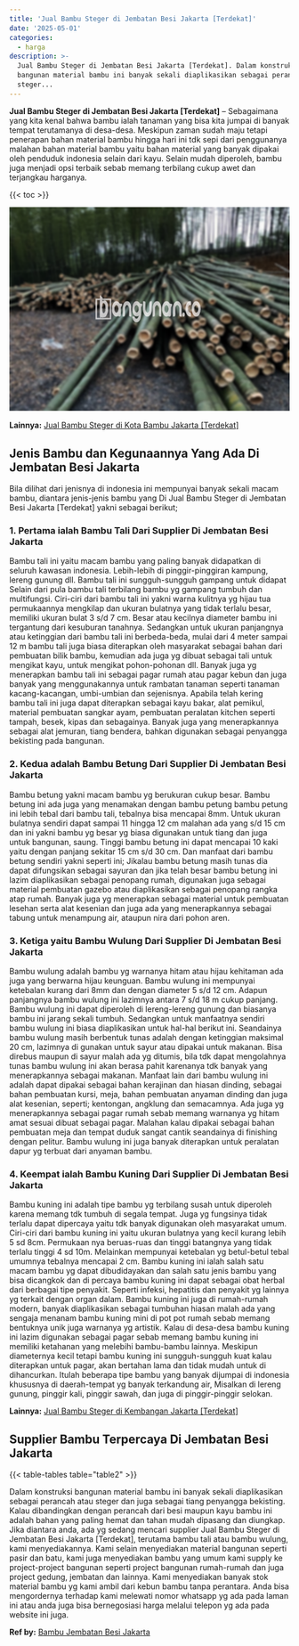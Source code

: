 ```yaml
---
title: 'Jual Bambu Steger di Jembatan Besi Jakarta [Terdekat]'
date: '2025-05-01'
categories:
  - harga
description: >-
  Jual Bambu Steger di Jembatan Besi Jakarta [Terdekat]. Dalam konstruksi
  bangunan material bambu ini banyak sekali diaplikasikan sebagai perancah atau
  steger...
---
```


**Jual Bambu Steger di Jembatan Besi Jakarta \[Terdekat\]** – Sebagaimana yang kita kenal bahwa bambu ialah tanaman yang bisa kita jumpai di banyak tempat terutamanya di desa-desa. Meskipun zaman sudah maju tetapi penerapan bahan material bambu hingga hari ini tdk sepi dari penggunanya malahan bahan material bambu yaitu bahan material yang banyak dipakai oleh penduduk indonesia selain dari kayu. Selain mudah diperoleh, bambu juga menjadi opsi terbaik sebab memang terbilang cukup awet dan terjangkau harganya.

{{< toc >}}

![Jual Bambu Steger di Jembatan Besi Jakarta [Terdekat]](/images/jual-bambu-tali-38.png)

**Lainnya:** [Jual Bambu Steger di Kota Bambu Jakarta \[Terdekat\]](https://bambu.bangunan.co/jual-bambu-steger-di-kota-bambu-jakarta-terdekat/)

## Jenis Bambu dan Kegunaannya Yang Ada Di Jembatan Besi Jakarta

Bila dilihat dari jenisnya di indonesia ini mempunyai banyak sekali macam bambu, diantara jenis-jenis bambu yang Di Jual Bambu Steger di Jembatan Besi Jakarta \[Terdekat\] yakni sebagai berikut;

### 1\. Pertama ialah Bambu Tali Dari Supplier Di Jembatan Besi Jakarta

Bambu tali ini yaitu macam bambu yang paling banyak didapatkan di seluruh kawasan indonesia. Lebih-lebih di pinggir-pinggiran kampung, lereng gunung dll. Bambu tali ini sungguh-sungguh gampang untuk didapat Selain dari pula bambu tali terbilang bambu yg gampang tumbuh dan multifungsi. Ciri-ciri dari bambu tali ini yakni warna kulitnya yg hijau tua permukaannya mengkilap dan ukuran bulatnya yang tidak terlalu besar, memiliki ukuran bulat 3 s/d 7 cm. Besar atau kecilnya diameter bambu ini tergantung dari kesuburan tanahnya. Sedangkan untuk ukuran panjangnya atau ketinggian dari bambu tali ini berbeda-beda, mulai dari 4 meter sampai 12 m bambu tali juga biasa diterapkan oleh masyarakat sebagai bahan dari pembuatan bilik bambu, kemudian ada juga yg dibuat sebagai tali untuk mengikat kayu, untuk mengikat pohon-pohonan dll. Banyak juga yg menerapkan bambu tali ini sebagai pagar rumah atau pagar kebun dan juga banyak yang menggunakannya untuk rambatan tanaman seperti tanaman kacang-kacangan, umbi-umbian dan sejenisnya. Apabila telah kering bambu tali ini juga dapat diterapkan sebagai kayu bakar, alat pemikul, material pembuatan sangkar ayam, pembuatan peralatan kitchen seperti tampah, besek, kipas dan sebagainya. Banyak juga yang menerapkannya sebagai alat jemuran, tiang bendera, bahkan digunakan sebagai penyangga bekisting pada bangunan.

### 2\. Kedua adalah Bambu Betung Dari Supplier Di Jembatan Besi Jakarta

Bambu betung yakni macam bambu yg berukuran cukup besar. Bambu betung ini ada juga yang menamakan dengan bambu petung bambu petung ini lebih tebal dari bambu tali, tebalnya bisa mencapai 8mm. Untuk ukuran bulatnya sendiri dapat sampai 11 hingga 12 cm malahan ada yang s/d 15 cm dan ini yakni bambu yg besar yg biasa digunakan untuk tiang dan juga untuk bangunan, saung. Tinggi bambu betung ini dapat mencapai 10 kaki yaitu dengan panjang sekitar 15 cm s/d 30 cm. Dan manfaat dari bambu betung sendiri yakni seperti ini; Jikalau bambu betung masih tunas dia dapat difungsikan sebagai sayuran dan jika telah besar bambu betung ini lazim diaplikasikan sebagai penopang rumah, digunakan juga sebagai material pembuatan gazebo atau diaplikasikan sebagai penopang rangka atap rumah. Banyak juga yg menerapkan sebagai material untuk pembuatan lesehan serta alat kesenian dan juga ada yang menerapkannya sebagai tabung untuk menampung air, ataupun nira dari pohon aren.

### 3\. Ketiga yaitu Bambu Wulung Dari Supplier Di Jembatan Besi Jakarta

Bambu wulung adalah bambu yg warnanya hitam atau hijau kehitaman ada juga yang berwarna hijau keunguan. Bambu wulung ini mempunyai ketebalan kurang dari 8mm dan dengan diameter 5 s/d 12 cm. Adapun panjangnya bambu wulung ini lazimnya antara 7 s/d 18 m cukup panjang. Bambu wulung ini dapat diperoleh di lereng-lereng gunung dan biasanya bambu ini jarang sekali tumbuh. Sedangkan untuk manfaatnya sendiri bambu wulung ini biasa diaplikasikan untuk hal-hal berikut ini. Seandainya bambu wulung masih berbentuk tunas adalah dengan ketinggian maksimal 20 cm, lazimnya di gunakan untuk sayur atau dipakai untuk makanan. Bisa direbus maupun di sayur malah ada yg ditumis, bila tdk dapat mengolahnya tunas bambu wulung ini akan berasa pahit karenanya tdk banyak yang menerapkannya sebagai makanan. Manfaat lain dari bambu wulung ini adalah dapat dipakai sebagai bahan kerajinan dan hiasan dinding, sebagai bahan pembuatan kursi, meja, bahan pembuatan anyaman dinding dan juga alat kesenian, seperti; kentongan, angklung dan semacamnya. Ada juga yg menerapkannya sebagai pagar rumah sebab memang warnanya yg hitam amat sesuai dibuat sebagai pagar. Malahan kalau dipakai sebagai bahan pembuatan meja dan tempat duduk sangat cantik seandainya di finishing dengan pelitur. Bambu wulung ini juga banyak diterapkan untuk peralatan dapur yg terbuat dari anyaman bambu.

### 4\. Keempat ialah Bambu Kuning Dari Supplier Di Jembatan Besi Jakarta

Bambu kuning ini adalah tipe bambu yg terbilang susah untuk diperoleh karena memang tdk tumbuh di segala tempat. Juga yg fungsinya tidak terlalu dapat dipercaya yaitu tdk banyak digunakan oleh masyarakat umum. Ciri-ciri dari bambu kuning ini yaitu ukuran bulatnya yang kecil kurang lebih 5 sd 8cm. Permukaan nya beruas-ruas dan tinggi batangnya yang tidak terlalu tinggi 4 sd 10m. Melainkan mempunyai ketebalan yg betul-betul tebal umumnya tebalnya mencapai 2 cm. Bambu kuning ini ialah salah satu macam bambu yg dapat dibudidayakan dan salah satu jenis bambu yang bisa dicangkok dan di percaya bambu kuning ini dapat sebagai obat herbal dari berbagai tipe penyakit. Seperti infeksi, hepatitis dan penyakit yg lainnya yg terkait dengan organ dalam. Bambu kuning ini juga di rumah-rumah modern, banyak diaplikasikan sebagai tumbuhan hiasan malah ada yang sengaja menanam bambu kuning mini di pot pot rumah sebab memang bentuknya unik juga warnanya yg artistik. Kalau di desa-desa bambu kuning ini lazim digunakan sebagai pagar sebab memang bambu kuning ini memiliki ketahanan yang melebihi bambu-bambu lainnya. Meskipun diameternya kecil tetapi bambu kuning ini sungguh-sungguh kuat kalau diterapkan untuk pagar, akan bertahan lama dan tidak mudah untuk di dihancurkan. Itulah beberapa tipe bambu yang banyak dijumpai di indonesia khususnya di daerah-tempat yg banyak terkandung air, Misalkan di lereng gunung, pinggir kali, pinggir sawah, dan juga di pinggir-pinggir selokan.

**Lainnya:** [Jual Bambu Steger di Kembangan Jakarta \[Terdekat\]](https://bambu.bangunan.co/jual-bambu-steger-di-kembangan-jakarta-terdekat/)

## Supplier Bambu Terpercaya Di Jembatan Besi Jakarta

{{< table-tables table="table2" >}}

Dalam konstruksi bangunan material bambu ini banyak sekali diaplikasikan sebagai perancah atau steger dan juga sebagai tiang penyangga bekisting. Kalau dibandingkan dengan perancah dari besi maupun kayu bambu ini adalah bahan yang paling hemat dan tahan mudah dipasang dan diungkap. Jika diantara anda, ada yg sedang mencari supplier Jual Bambu Steger di Jembatan Besi Jakarta \[Terdekat\], terutama bambu tali atau bambu wulung, kami menyediakannya. Kami selain menyediakan material bangunan seperti pasir dan batu, kami juga menyediakan bambu yang umum kami supply ke project-project bangunan seperti project bangunan rumah-rumah dan juga project gedung, jembatan dan lainnya. Kami menyediakan banyak stok material bambu yg kami ambil dari kebun bambu tanpa perantara. Anda bisa mengordernya terhadap kami melewati nomor whatsapp yg ada pada laman ini atau anda juga bisa bernegosiasi harga melalui telepon yg ada pada website ini juga.

**Ref by:** [Bambu Jembatan Besi Jakarta](https://id.wikipedia.org/wiki/Bambu)

